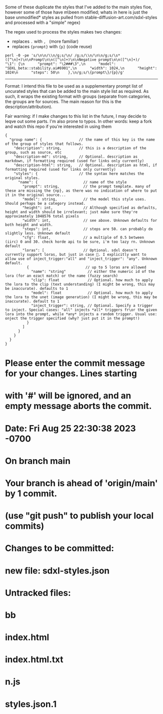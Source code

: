 Some of these duplicate the styles that I've added to the main styles fioe,
however some of those have m\been modified; whats in here is just the base
unmodified* styles as pulled from stable-diffusion-art.com/sdxl-styles and
processed with a "simple" regex)

The regex used to process the styles makes two changes:
  - replaces ` . ` with `, ` (more familiar)
  - replaces `{prompt}` with `{p}` (code reuse)

```
perl -0 -pe 's/\n\n/\\n/g;s/\n/ /g;s/\\n/\n\n/g;s/\s*([^\n]+)\n\nPrompt\n\n([^\n]+)\n\nNegative prompt\n\n([^\n]+)/    "\1": {\n      "prompt": "\2###\3",\n      "model": "SDXL_beta::stability.ai#6901",\n      "width": 1024,\n      "height": 1024\n      "steps": 50\n    },\n/g;s/\{prompt\}/{p}/g'
```

-----------------------------------------------------------

Format: I intend this file to be used as a supplementary prompt list of 
uncurated styles that can be added to the main style list as required. As such, 
it wraps the existing format with groups (separate from categories, the groups 
are for sources. The main reason for this is the description/attribution).

Fair warning: if I make changes to this list in the future, I may decide to leqve out some parts. I'm also prone to typos. In other words: keep a fork and watch this repo if you're interested in using them

```
{
  "group name": {                 // the name of this key is the name of the group of styles that follows.
    "description": string,        // this is a description of the group, such as source, etc
    "description-md": string,     // Optional. description as markdown, if formatting required (used for links only currently)
    "description-html": string,   // Optional. description as html, if formatting required (used for links only currently)
    "styles": {                   // the syntax here matches the original styles.
      "name": {                     // name of the style
        "prompt": string,           // the prompt template. many of these are missing the {np}, as there was no indication of where to put it in the original source...
        "model": string,            // the model this style uses. Should perhaps be a category instead.
        "height": int,              // Although specified as defaults, height and width should be irrelevant; just make sure they're approximately 1048576 total pixels
        "width": int,               // see above. Unknown defaults for both height and width.
        "steps": int,               // steps are 50. can probably do slightly less. Unknown default
        "cfg": float,               // a multiple of 0.5 between (iirc) 0 and 30. check horde api to be sure, i'm too lazy rn. Unknown default
        "loras": [                  // Optional. sdxl doesn't currently support loras, but just in case 🤷. I explicitly want to allow use of inject_trigger:"all" and "inject_trigger": "any". Unknown default.
          {                          // up to 5 loras are allowed
            "name": "string"          // either the numeric id of the lora (for an ezact match) or the name (fuzzy search)
            "clip": float             // Optional. how much to apply the lora to the clip (text understanding) (I might be wrong, this may be inaccurate). defaults to 1
            "model": float            // Optional. how much to apply the lora to the unet (image generation) (I might be wrong, this may be inaccurate). default to 1
            "inject_trigger": string, // Optional. Specify a trigger to inject. Special cases: "all" injects *all* triggers fr\or the given lora into the prompt, while *any* injects a random trigger. Usual use: onject the trigger specified (why? just put it in the prompt!) 
          }
        ]
      }
    }
  }
}
```

# Please enter the commit message for your changes. Lines starting
# with '#' will be ignored, and an empty message aborts the commit.
#
# Date:      Fri Aug 25 22:30:38 2023 -0700
#
# On branch main
# Your branch is ahead of 'origin/main' by 1 commit.
#   (use "git push" to publish your local commits)
#
# Changes to be committed:
#	new file:   sdxl-styles.json
#
# Untracked files:
#	bb
#	index.html
#	index.html.txt
#	n.js
#	styles.json.1
#
